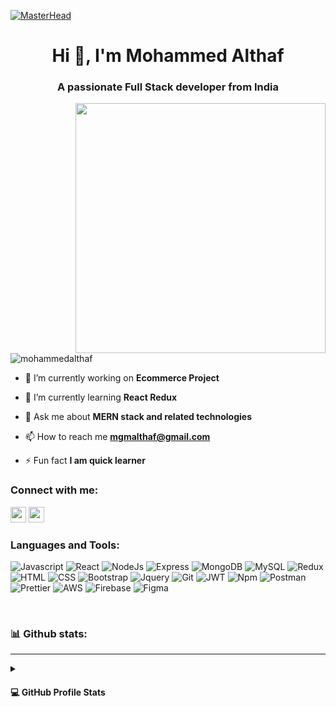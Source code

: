 [![MasterHead](https://binaryinformatics.com/wp-content/uploads/2019/01/MERN-Stack-Development-and-Consulting-Services.jpg)](https://mohammedalthafpp.github.io)
<h1 align="center">Hi 👋, I'm Mohammed Althaf</h1>
<h3 align="center">A passionate Full Stack developer from India</h3>
<img
  src="https://cdn.dribbble.com/users/1732368/screenshots/6553872/web_developer.gif"
  align="right"
  width="400"
  alt=""
/>

<p align="left">
  <img
    src="https://komarev.com/ghpvc/?username=mohammedalthaf&label=Profile%20views&color=0e75b6&style=flat"
    alt="mohammedalthaf"
  />
</p>

- 🔭 I’m currently working on **Ecommerce Project**

- 🌱 I’m currently learning **React Redux**

- 💬 Ask me about **MERN stack and related technologies**

- 📫 How to reach me **mgmalthaf@gmail.com**

- ⚡ Fun fact **I am quick learner**


<h3 align="left">Connect with me:</h3>
<p align="left">   
  <a href="https://linkedin.com/in/mohammed-althaf-pp-1962161ab"><img src="https://img.shields.io/badge/linkedin-%230077B5.svg?&style=for-the-badge&logo=linkedin&logoColor=white" height="25"/></a>
  <a href="https://www.instagram.com/althaf_mongam/"><img src="https://img.shields.io/badge/instagram-%23E4405F.svg?&style=for-the-badge&logo=instagram&logoColor=white" height="25" /></a>


</p>

<h3 align="left">Languages and Tools:</h3>
<p align="left">
    <img alt="Javascript" src="https://img.shields.io/badge/JavaScript-323330?style=for-the-badge&logo=javascript&logoColor=F7DF1E" />
    <img alt="React" src="https://img.shields.io/badge/React-20232A?style=for-the-badge&logo=react&logoColor=61DAFB"/>
    <img alt="NodeJs" src="https://img.shields.io/badge/Node.js-339933?style=for-the-badge&logo=nodedotjs&logoColor=white"/>
    <img alt="Express" src="https://img.shields.io/badge/Express.js-000000?style=for-the-badge&logo=express&logoColor=white"/>
    <img alt="MongoDB" src="https://img.shields.io/badge/MongoDB-4EA94B?style=for-the-badge&logo=mongodb&logoColor=white"/>
    <img alt="MySQL" src="https://img.shields.io/badge/MySQL-00758F?style=for-the-badge&logo=mysql&logoColor=white"/>
    <img alt="Redux" src="https://img.shields.io/badge/Redux-593D88?style=for-the-badge&logo=redux&logoColor=white"/>
    <img alt="HTML" src="https://img.shields.io/badge/HTML5-E34F26?style=for-the-badge&logo=html5&logoColor=white"/>
    <img alt="CSS" src="https://img.shields.io/badge/CSS3-1572B6?style=for-the-badge&logo=css3&logoColor=white"/>
    <img alt="Bootstrap" src="https://img.shields.io/badge/Bootstrap-563D7C?style=for-the-badge&logo=bootstrap&logoColor=white"/>
    <img alt="Jquery" src="https://img.shields.io/badge/jQuery-0769AD?style=for-the-badge&logo=jquery&logoColor=white"/>
    <img alt="Git" src="https://img.shields.io/badge/GIT-E44C30?style=for-the-badge&logo=git&logoColor=white"/>
    <img alt="JWT" src="https://img.shields.io/badge/JWT-000000?style=for-the-badge&logo=JSON%20web%20tokens&logoColor=white"/>
    <img alt="Npm" src="https://img.shields.io/badge/npm-CB3837?style=for-the-badge&logo=npm&logoColor=white"/>
    <img alt="Postman" src="https://img.shields.io/badge/Postman-FF6C37?style=for-the-badge&logo=Postman&logoColor=white"/>
    <img alt="Prettier" src="https://img.shields.io/badge/prettier-1A2C34?style=for-the-badge&logo=prettier&logoColor=F7BA3E"/>
    <img alt="AWS" src="https://img.shields.io/badge/Amazon_AWS-FF9900?style=for-the-badge&logo=amazonaws&logoColor=white"/>
    <img alt="Firebase" src="https://img.shields.io/badge/firebase-ffca28?style=for-the-badge&logo=firebase&logoColor=black"/>
    <img alt="Figma" src="https://img.shields.io/badge/Figma-F24E1E?style=for-the-badge&logo=figma&logoColor=white"/>
    
   
  
</p>

<p>
<br/>
<h3 align="left">📊 Github stats:</h3>
<hr/>
<details> 
<summary> <h4>💻 GitHub Profile Stats </h4></summary>


<p>
  &nbsp;<img
    align="center"
    src="https://github-readme-stats.vercel.app/api?username=mohammedalthaf&show_icons=true&locale=en"
    alt="mohammedalthaf"
  />
</p>

<p>
  <img
    align="center"
    src="https://github-readme-streak-stats.herokuapp.com/?user=mohammedalthaf&"
    alt="mohammedalthaf"
  />
</p>
</details>
</p>
